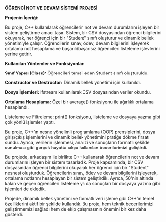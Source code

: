 **ÖĞRENCİ NOT VE DEVAM SİSTEMİ PROJESİ**

**Projenin İçeriği:**

Bu proje, C++ kullanılarak öğrencilerin not ve devam durumlarını işleyen bir sistem geliştirme amacı taşır. Sistem, bir CSV dosyasından öğrenci bilgilerini okuyarak, her öğrenci için bir "Student" sınıfı oluşturur ve dinamik bellek yönetimiyle çalışır. Öğrencilerin sınav, ödev, devam bilgilerini işleyerek ortalama not hesaplama ve başarılı/başarısız öğrencileri listeleme işlevlerini yerine getirir.

**Kullanılan Yöntemler ve Fonksiyonlar:**

**Sınıf Yapısı (Class):** Öğrencileri temsil eden Student sınıfı oluşturuldu.

**Constructor ve Destructor:** Dinamik bellek yönetimi için kullanıldı.

**Dosya İşlemleri:** ifstream kullanılarak CSV dosyasından veriler okundu.

**Ortalama Hesaplama:** Özel bir average() fonksiyonu ile ağırlıklı ortalama hesaplandı.

Listeleme ve Filtreleme: print() fonksiyonu, listeleme ve dosyaya yazma gibi çok yönlü işlemler yaptı.

Bu proje, C++’ın nesne yönelimli programlama (OOP) prensiplerini, dosya giriş/çıkış işlemlerini ve dinamik bellek yönetimini pratiğe dökme fırsatı sundu. Ayrıca, verilerin işlenmesi, analizi ve sonuçların formatlı şekilde sunulması gibi gerçek hayatta sıkça kullanılan becerilerimizi geliştirdi.

Bu projede, arkadaşım ile birlikte C++ kullanarak öğrencilerin not ve devam durumlarını işleyen bir sistem tasarladık. Proje kapsamında, bir CSV dosyasından öğrenci bilgilerini okuyarak her öğrenci için bir "Student" nesnesi oluşturduk. Öğrencilerin sınav, ödev ve devam bilgilerini işleyerek, ortalama notlarını hesaplayan bir sistem geliştirdik. Ayrıca, 50'nin altında kalan ve geçen öğrencileri listeleme ya da sonuçları bir dosyaya yazma gibi işlemleri de ekledik.

Projede, dinamik bellek yönetimi ve formatlı veri işleme gibi C++’ın temel özelliklerini aktif bir şekilde kullandık. Bu proje, hem teknik becerilerimizi geliştirmemizi sağladı hem de ekip çalışmasının önemini bir kez daha gösterdi.
